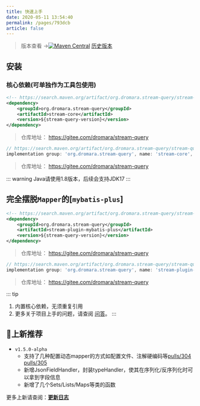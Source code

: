 ```yaml
---
title: 快速上手
date: 2020-05-11 13:54:40
permalink: /pages/793dcb
article: false
---
```


>版本查看 ->[![Maven Central](https://img.shields.io/maven-central/v/org.dromara.stream-query/stream-query.svg?label=Maven%20Central)](https://search.maven.org/artifact/org.dromara.stream-query/stream-query)
[历史版本](https://search.maven.org/artifact/org.dromara.stream-query/stream-query ':include :type=iframe width=100% height=400px')

## 安装

### 核心依赖(可单独作为工具包使用)
<code-group>
  <code-block title="Maven" active>

```xml
<!-- https://search.maven.org/artifact/org.dromara.stream-query/stream-query -->
<dependency>
    <groupId>org.dromara.stream-query</groupId>
    <artifactId>stream-core</artifactId>
    <version>${stream-query-version}</version>
</dependency>
```

> 仓库地址： <https://gitee.com/dromara/stream-query>

  </code-block>

  <code-block title="gradle">

```gradle
// https://search.maven.org/artifact/org.dromara.stream-query/stream-query
implementation group: 'org.dromara.stream-query', name: 'stream-core', version: '版本号在上面'
```
> 仓库地址： <https://gitee.com/dromara/stream-query>

  </code-block>

</code-group>

::: warning
Java请使用1.8版本，后续会支持JDK17
:::

## 完全摆脱`Mapper`的[`mybatis-plus`]

<code-group>
<code-block title="Maven" active>

```xml
<!-- https://search.maven.org/artifact/org.dromara.stream-query/stream-query -->
<dependency>
    <groupId>org.dromara.stream-query</groupId>
    <artifactId>stream-plugin-mybatis-plus</artifactId>
    <version>${stream-query-version}</version>
</dependency>
```

> 仓库地址： <https://gitee.com/dromara/stream-query>

  </code-block>

  <code-block title="gradle">

```gradle
// https://search.maven.org/artifact/org.dromara.stream-query/stream-query
implementation group: 'org.dromara.stream-query', name: 'stream-plugin-mybatis-plus', version: '版本号在上面'
```
> 仓库地址： <https://gitee.com/dromara/stream-query>

  </code-block>

</code-group>


::: tip
1. 内置核心依赖，无须重复引用
2. 更多关于项目上手的问题，请查阅 [问答](https://gitee.com/dromara/stream-query/issues)。
   :::


## 🎉上新推荐
* `v1.5.0-alpha`
   - 支持了几种配置动态mapper的方式如配置文件、注解硬编码等[pulls/304](https://gitee.com/dromara/stream-query/pulls/304) [pulls/305](https://gitee.com/dromara/stream-query/pulls/305)
   - 新增JsonFieldHandler，封装typeHandler，使其在序列化/反序列化时可以拿到字段信息
   - 新增了几个Sets/Lists/Maps等类的函数

更多上新请查阅：[**更新日志**](https://gitee.com/dromara/stream-query/releases)

<br/>
